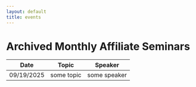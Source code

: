 ```yaml
---
layout: default
title: events
---
```


# Archived Monthly Affiliate Seminars

| Date | Topic | Speaker |
| ---- | ----- | ------- |
| 09/19/2025 | some topic | some speaker |
